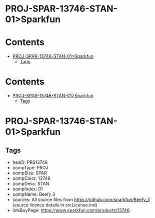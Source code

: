
PROJ-SPAR-13746-STAN-01>Sparkfun
================================

Contents
========

* [PROJ-SPAR-13746-STAN-01>Sparkfun](#proj-spar-13746-stan-01sparkfun)
	* [Tags](#tags)

Contents
========

* [PROJ-SPAR-13746-STAN-01>Sparkfun](#proj-spar-13746-stan-01sparkfun)
	* [Tags](#tags)

# PROJ-SPAR-13746-STAN-01>Sparkfun

## Tags

- hexID: PRS13746
- oompType: PROJ
- oompSize: SPAR
- oompColor: 13746
- oompDesc: STAN
- oompIndex: 01
- oompName: Beefy 3
- sources: All source files from https://github.com/sparkfun/Beefy_3 (source licence details in srcLicense.md)
- linkBuyPage: https://www.sparkfun.com/products/13746
